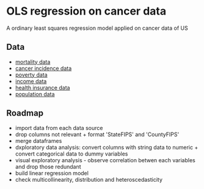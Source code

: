 
# OLS regression on cancer data

A ordinary least squares regression model applied on cancer data of US


## Data

 - [mortality data](https://data.world/nrippner/cancer-analysis-hackathon-challenge/workspace/file?filename=death+.csv)
 - [cancer incidence data](https://data.world/nrippner/cancer-analysis-hackathon-challenge/workspace/file?filename=incd.csv)
 - [poverty data](https://data.world/uscensusbureau/acs-2015-5-e-poverty)
 - [income data](https://data.world/uscensusbureau/acs-2015-5-e-income)
 - [health insurance data](https://data.world/uscensusbureau/acs-2015-5-e-healthinsurance)
 - [population data](https://data.world/nrippner/us-population-estimates-2015/workspace/file?filename=CO-EST2015-alldata.csv)


## Roadmap

- import data from each data source
- drop columns not relevant + format 'StateFIPS' and 'CountyFIPS'
- merge dataframes
- dxploratory data analysis: convert columns with string data to numeric + convert categorical data to dummy variables
- visual exploratory analysis - observe correlation betwen each variables and drop those redundant
- build linear regression model
- check multicollinearity, distribution and heteroscedasticity

